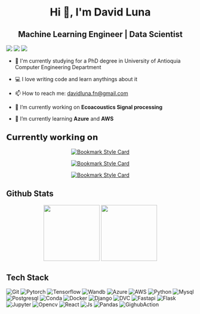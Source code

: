 

<h1 align="center"> Hi 👋, I'm David Luna </h1>
<h2 align="center"> Machine Learning Engineer | Data Scientist </h2>

[![](https://img.shields.io/badge/davidlunafn-000000?style=for-the-badge&logo=x&logoColor=white)](https://twitter.com/davidlunafn)
[![](https://img.shields.io/badge/davidluna--fn-100000?style=for-the-badge&logo=github&logoColor=white)](https://github.com/davidluna-fn)
[![](https://img.shields.io/badge/davidlunafn-0077B5?style=for-the-badge&logo=linkedin&logoColor=white)](https://codesandbox.io/u/xiaoluoboding)

- 🔬 I'm currently studying for a PhD degree in University of Antioquia Computer Engineering Department

- 💻 I love writing code and learn anythings about it

- 📫 How to reach me: <a href="mailto: davidluna.fn@gmail.com">davidluna.fn@gmail.com</a>

- 🔭 I’m currently working on **Ecoacoustics Signal processing**

- 🌱 I’m currently learning **Azure** and **AWS**


## 𝗖𝘂𝗿𝗿𝗲𝗻𝘁𝗹𝘆 𝘄𝗼𝗿𝗸𝗶𝗻𝗴 𝗼𝗻
<section align="center">

[![Bookmark Style Card](https://svg.bookmark.style/api?url=https://github.com/davidluna-fn/text_summ_end2end&style=horizontal&mode=dark)](https://github.com/davidluna-fn/text_summ_end2end)

[![Bookmark Style Card](https://svg.bookmark.style/api?url=https://github.com/davidluna-fn/ZirconMLAnalysis&style=horizontal&mode=dark)](https://github.com/davidluna-fn/ZirconMLAnalysis)

[![Bookmark Style Card](https://svg.bookmark.style/api?url=https://github.com/davidluna-fn/armelco&style=horizontal&mode=dark)](https://github.com/davidluna-fn/armelco)

</section>

## Github Stats
<p align="center">
<img src="https://github-readme-stats.vercel.app/api/top-langs/?username=davidluna-fn&hide_progress=true&theme=algolia" height=150 />
<img src="https://github-readme-stats.vercel.app/api?username=davidluna-fn&hide=contribs,prs&rank_icon=github&theme=algolia" height=150 />
</p>

## Tech Stack

![Git](https://img.shields.io/badge/-Git-%23F05032?style=for-the-badge&logo=git&logoColor=%23ffffff)
![Pytorch](https://img.shields.io/badge/PyTorch-EE4C2C?style=for-the-badge&logo=pytorch&logoColor=white)
![Tensorflow](https://img.shields.io/badge/TensorFlow-FF6F00?style=for-the-badge&logo=tensorflow&logoColor=white)
![Wandb](https://img.shields.io/badge/Weights_&_Biases-FFBE00?style=for-the-badge&logo=WeightsAndBiases&logoColor=white)
![Azure](https://img.shields.io/badge/Azure-0078D7?style=for-the-badge&logo=azure-devops&logoColor=white)
![AWS](https://img.shields.io/badge/Amazon_AWS-FF9900?style=for-the-badge&logo=amazonaws&logoColor=white)
![Python](https://img.shields.io/badge/Python-FFD43B?style=for-the-badge&logo=python&logoColor=blue)
![Mysql](https://img.shields.io/badge/MySQL-005C84?style=for-the-badge&logo=mysql&logoColor=white)
![Postgresql](https://img.shields.io/badge/PostgreSQL-316192?style=for-the-badge&logo=postgresql&logoColor=white)
![Conda](https://img.shields.io/badge/conda-342B029.svg?&style=for-the-badge&logo=anaconda&logoColor=white)
![Docker](https://img.shields.io/badge/Docker-2CA5E0?style=for-the-badge&logo=docker&logoColor=white)
![Django](https://img.shields.io/badge/Django-092E20?style=for-the-badge&logo=django&logoColor=green)
![DVC](https://img.shields.io/badge/DVC-945DD6?style=for-the-badge&logo=dataversioncontrol&logoColor=white)
![Fastapi](https://img.shields.io/badge/fastapi-109989?style=for-the-badge&logo=FASTAPI&logoColor=white)
![Flask](https://img.shields.io/badge/Flask-000000?style=for-the-badge&logo=flask&logoColor=white)
![Jupyter](https://img.shields.io/badge/Jupyter-F37626.svg?&style=for-the-badge&logo=Jupyter&logoColor=white)
![Opencv](https://img.shields.io/badge/OpenCV-27338e?style=for-the-badge&logo=OpenCV&logoColor=white)
![React](https://img.shields.io/badge/React-20232A?style=for-the-badge&logo=react&logoColor=61DAFB)
![Js](https://img.shields.io/badge/JavaScript-323330?style=for-the-badge&logo=javascript&logoColor=F7DF1E)
![Pandas](https://img.shields.io/badge/Pandas-2C2D72?style=for-the-badge&logo=pandas&logoColor=white)
![GighubAction](https://img.shields.io/badge/Github%20Actions-282a2e?style=for-the-badge&logo=githubactions&logoColor=367cfe)
